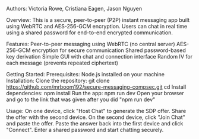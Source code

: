 Authors: Victoria Rowe, Cristiana Eagen, Jason Nguyen

Overview: This is a secure, peer-to-peer (P2P) instant messaging app built using WebRTC and AES-256-GCM encryption. Users can chat in real time using a shared password for end-to-end encrypted communication.

Features:
Peer-to-peer messaging using WebRTC (no central server)
AES-256-GCM encryption for secure communication
Shared password-based key derivation
Simple GUI with chat and connection interface
Random IV for each message (prevents repeated ciphertext)

Getting Started:
Prerequisites: Node.js installed on your machine
Installation: Clone the repository:
git clone <https://github.com/mrboom192/secure-messaging-compsec.git>
cd <project-folder>
Install dependencies: npm install
Run the app: npm run dev
Open your browser and go to the link that was given after you did "npm run dev"

Usage:
On one device, click "Host Chat" to generate the SDP offer.
Share the offer with the second device.
On the second device, click "Join Chat" and paste the offer.
Paste the answer back into the first device and click "Connect".
Enter a shared password and start chatting securely.

